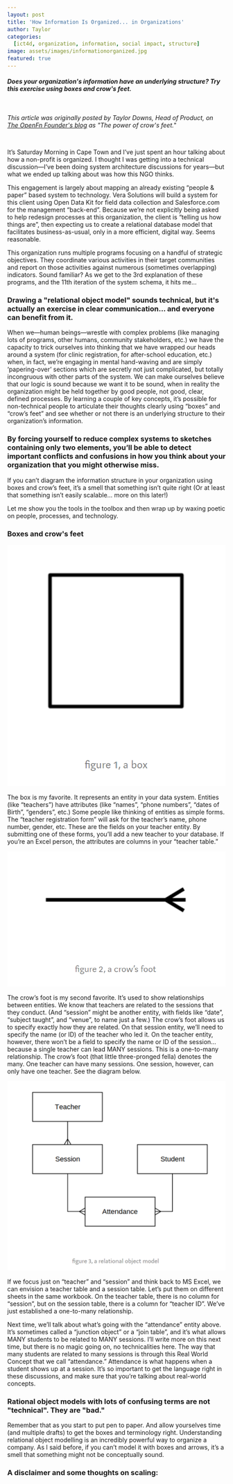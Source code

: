 ```yaml
---
layout: post
title: 'How Information Is Organized... in Organizations'
author: Taylor 
categories:
  [ict4d, organization, information, social impact, structure]
image: assets/images/informationorganized.jpg
featured: true
---
```


#### _Does your organization's information have an underlying structure? Try this exercise using boxes and crow's feet._

<br />

_This article was originally posted by Taylor Downs, Head of Product, on [The OpenFn Founder's blog](https://medium.com/@taylordowns2000) as "The power of crow's feet."_

<br />


It’s Saturday Morning in Cape Town and I’ve just spent an hour talking about how a non-profit is organized. I thought I was getting into a technical discussion—I’ve been doing system architecture discussions for years—but what we ended up talking about was how this NGO thinks.

This engagement is largely about mapping an already existing “people & paper” based system to technology. Vera Solutions will build a system for this client using Open Data Kit for field data collection and Salesforce.com for the management “back-end”. Because we’re not explicitly being asked to help redesign processes at this organization, the client is “telling us how things are”, then expecting us to create a relational database model that facilitates business-as-usual, only in a more efficient, digital way. Seems reasonable.

This organization runs multiple programs focusing on a handful of strategic objectives. They coordinate various activities in their target communities and report on those activities against numerous (sometimes overlapping) indicators. Sound familiar? As we get to the 3rd explanation of these programs, and the 11th iteration of the system schema, it hits me…

### Drawing a "relational object model" sounds technical, but it's actually an exercise in clear communication... and everyone can benefit from it. 

When we—human beings—wrestle with complex problems (like managing lots of programs, other humans, community stakeholders, etc.) we have the capacity to trick ourselves into thinking that we have wrapped our heads around a system (for clinic registration, for after-school education, etc.) when, in fact, we’re engaging in mental hand-waving and are simply ‘papering-over’ sections which are secretly not just complicated, but totally incongruous with other parts of the system. We can make ourselves believe that our logic is sound because we want it to be sound, when in reality the organization might be held together by good people, not good, clear, defined processes. By learning a couple of key concepts, it’s possible for non-technical people to articulate their thoughts clearly using “boxes” and “crow’s feet” and see whether or not there is an underlying structure to their organization’s information.

### By forcing yourself to reduce complex systems to sketches containing only two elements, you’ll be able to detect important conflicts and confusions in how you think about your organization that you might otherwise miss.

If you can’t diagram the information structure in your organization using boxes and crow’s feet, it’s a smell that something isn’t quite right (Or at least that something isn’t easily scalable… more on this later!)

Let me show you the tools in the toolbox and then wrap up by waxing poetic on people, processes, and technology.


### Boxes and crow's feet 

![](assets/images/box.png)

The box is my favorite. It represents an entity in your data system. Entities (like “teachers”) have attributes (like “names”, “phone numbers”, “dates of Birth”, “genders”, etc.) Some people like thinking of entities as simple forms. The “teacher registration form” will ask for the teacher’s name, phone number, gender, etc. These are the fields on your teacher entity. By submitting one of these forms, you’ll add a new teacher to your database. If you’re an Excel person, the attributes are columns in your “teacher table.”

![](assets/images/crowsfeet.png)

The crow’s foot is my second favorite. It’s used to show relationships between entities. We know that teachers are related to the sessions that they conduct. (And “session” might be another entity, with fields like “date”, “subject taught”, and “venue”, to name just a few.) The crow’s foot allows us to specify exactly how they are related. On that session entity, we’ll need to specify the name (or ID) of the teacher who led it. On the teacher entity, however, there won’t be a field to specify the name or ID of the session… because a single teacher can lead MANY sessions. This is a one-to-many relationship. The crow’s foot (that little three-pronged fella) denotes the many. One teacher can have many sessions. One session, however, can only have one teacher. See the diagram below.

![](assets/images/objectmodel.png)


If we focus just on “teacher” and “session” and think back to MS Excel, we can envision a teacher table and a session table. Let’s put them on different sheets in the same workbook. On the teacher table, there is no column for “session”, but on the session table, there is a column for “teacher ID”. We’ve just established a one-to-many relationship.

Next time, we’ll talk about what’s going with the “attendance” entity above. It’s sometimes called a “junction object” or a “join table”, and it’s what allows MANY students to be related to MANY sessions. I’ll write more on this next time, but there is no magic going on, no technicalities here. The way that many students are related to many sessions is through this Real World Concept that we call “attendance.” Attendance is what happens when a student shows up at a session. It’s so important to get the language right in these discussions, and make sure that you’re talking about real-world concepts.

### Rational object models with lots of confusing terms are not "technical". They are "bad."

Remember that as you start to put pen to paper. And allow yourselves time (and multiple drafts) to get the boxes and terminology right. Understanding relational object modelling is an incredibly powerful way to organize a company. As I said before, if you can’t model it with boxes and arrows, it’s a smell that something might not be conceptually sound.

### A disclaimer and some thoughts on scaling:
